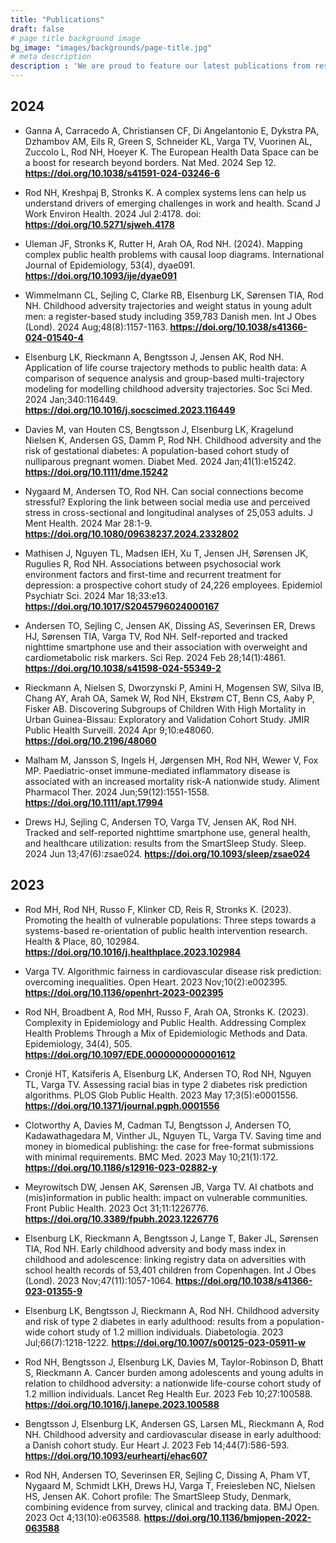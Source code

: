 ```yaml
---
title: "Publications"
draft: false
# page title background image
bg_image: "images/backgrounds/page-title.jpg"
# meta description
description : 'We are proud to feature our latest publications from researchers at the Copenhagen Health Complexity Center.'
---
```


## 2024
- Ganna A, Carracedo A, Christiansen CF, Di Angelantonio E, Dykstra PA, Dzhambov AM, Eils R, Green S, Schneider KL, Varga TV, Vuorinen AL, Zuccolo L, Rod NH, Hoeyer K. The European Health Data Space can be a boost for research beyond borders. Nat Med. 2024 Sep 12. **https://doi.org/10.1038/s41591-024-03246-6**

- Rod NH, Kreshpaj B, Stronks K. A complex systems lens can help us understand drivers of emerging challenges in work and health. Scand J Work Environ Health. 2024 Jul 2:4178. doi: **https://doi.org/10.5271/sjweh.4178**

- Uleman JF, Stronks K, Rutter H, Arah OA, Rod NH. (2024). Mapping complex public health problems with causal loop diagrams. International Journal of Epidemiology, 53(4), dyae091. **https://doi.org/10.1093/ije/dyae091**

- Wimmelmann CL, Sejling C, Clarke RB, Elsenburg LK, Sørensen TIA, Rod NH. Childhood adversity trajectories and weight status in young adult men: a register-based study including 359,783 Danish men. Int J Obes (Lond). 2024 Aug;48(8):1157-1163. **https://doi.org/10.1038/s41366-024-01540-4**

- Elsenburg LK, Rieckmann A, Bengtsson J, Jensen AK, Rod NH. Application of life course trajectory methods to public health data: A comparison of sequence analysis and group-based multi-trajectory modeling for modelling childhood adversity trajectories. Soc Sci Med. 2024 Jan;340:116449. **https://doi.org/10.1016/j.socscimed.2023.116449**

- Davies M, van Houten CS, Bengtsson J, Elsenburg LK, Kragelund Nielsen K, Andersen GS, Damm P, Rod NH. Childhood adversity and the risk of gestational diabetes: A population-based cohort study of nulliparous pregnant women. Diabet Med. 2024 Jan;41(1):e15242. **https://doi.org/10.1111/dme.15242**

- Nygaard M, Andersen TO, Rod NH. Can social connections become stressful? Exploring the link between social media use and perceived stress in cross-sectional and longitudinal analyses of 25,053 adults. J Ment Health. 2024 Mar 28:1-9. **https://doi.org/10.1080/09638237.2024.2332802**

- Mathisen J, Nguyen TL, Madsen IEH, Xu T, Jensen JH, Sørensen JK, Rugulies R, Rod NH. Associations between psychosocial work environment factors and first-time and recurrent treatment for depression: a prospective cohort study of 24,226 employees. Epidemiol Psychiatr Sci. 2024 Mar 18;33:e13. **https://doi.org/10.1017/S2045796024000167**

- Andersen TO, Sejling C, Jensen AK, Dissing AS, Severinsen ER, Drews HJ, Sørensen TIA, Varga TV, Rod NH. Self-reported and tracked nighttime smartphone use and their association with overweight and cardiometabolic risk markers. Sci Rep. 2024 Feb 28;14(1):4861. **https://doi.org/10.1038/s41598-024-55349-2**

- Rieckmann A, Nielsen S, Dworzynski P, Amini H, Mogensen SW, Silva IB, Chang AY, Arah OA, Samek W, Rod NH, Ekstrøm CT, Benn CS, Aaby P, Fisker AB. Discovering Subgroups of Children With High Mortality in Urban Guinea-Bissau: Exploratory and Validation Cohort Study. JMIR Public Health Surveill. 2024 Apr 9;10:e48060. **https://doi.org/10.2196/48060**

- Malham M, Jansson S, Ingels H, Jørgensen MH, Rod NH, Wewer V, Fox MP. Paediatric-onset immune-mediated inflammatory disease is associated with an increased mortality risk-A nationwide study. Aliment Pharmacol Ther. 2024 Jun;59(12):1551-1558. **https://doi.org/10.1111/apt.17994**

- Drews HJ, Sejling C, Andersen TO, Varga TV, Jensen AK, Rod NH. Tracked and self-reported nighttime smartphone use, general health, and healthcare utilization: results from the SmartSleep Study. Sleep. 2024 Jun 13;47(6):zsae024. **https://doi.org/10.1093/sleep/zsae024**



## 2023
- Rod MH, Rod NH, Russo F, Klinker CD, Reis R, Stronks K. (2023). Promoting the health of vulnerable populations: Three steps towards a systems-based re-orientation of public health intervention research. Health & Place, 80, 102984. **https://doi.org/10.1016/j.healthplace.2023.102984**

- Varga TV. Algorithmic fairness in cardiovascular disease risk prediction: overcoming inequalities. Open Heart. 2023 Nov;10(2):e002395. **https://doi.org/10.1136/openhrt-2023-002395**


- Rod NH, Broadbent A, Rod MH, Russo F, Arah OA, Stronks K. (2023). Complexity in Epidemiology and Public Health. Addressing Complex Health Problems Through a Mix of Epidemiologic Methods and Data. Epidemiology, 34(4), 505. **https://doi.org/10.1097/EDE.0000000000001612**

- Cronjé HT, Katsiferis A, Elsenburg LK, Andersen TO, Rod NH, Nguyen TL, Varga TV. Assessing racial bias in type 2 diabetes risk prediction algorithms. PLOS Glob Public Health. 2023 May 17;3(5):e0001556. **https://doi.org/10.1371/journal.pgph.0001556**

- Clotworthy A, Davies M, Cadman TJ, Bengtsson J, Andersen TO, Kadawathagedara M, Vinther JL, Nguyen TL, Varga TV. Saving time and money in biomedical publishing: the case for free-format submissions with minimal requirements. BMC Med. 2023 May 10;21(1):172. **https://doi.org/10.1186/s12916-023-02882-y**

- Meyrowitsch DW, Jensen AK, Sørensen JB, Varga TV. AI chatbots and (mis)information in public health: impact on vulnerable communities. Front Public Health. 2023 Oct 31;11:1226776. **https://doi.org/10.3389/fpubh.2023.1226776**

- Elsenburg LK, Rieckmann A, Bengtsson J, Lange T, Baker JL, Sørensen TIA, Rod NH. Early childhood adversity and body mass index in childhood and adolescence: linking registry data on adversities with school health records of 53,401 children from Copenhagen. Int J Obes (Lond). 2023 Nov;47(11):1057-1064. **https://doi.org/10.1038/s41366-023-01355-9**

- Elsenburg LK, Bengtsson J, Rieckmann A, Rod NH. Childhood adversity and risk of type 2 diabetes in early adulthood: results from a population-wide cohort study of 1.2 million individuals. Diabetologia. 2023 Jul;66(7):1218-1222. **https://doi.org/10.1007/s00125-023-05911-w**

- Rod NH, Bengtsson J, Elsenburg LK, Davies M, Taylor-Robinson D, Bhatt S, Rieckmann A. Cancer burden among adolescents and young adults in relation to childhood adversity: a nationwide life-course cohort study of 1.2 million individuals. Lancet Reg Health Eur. 2023 Feb 10;27:100588. **https://doi.org/10.1016/j.lanepe.2023.100588**

- Bengtsson J, Elsenburg LK, Andersen GS, Larsen ML, Rieckmann A, Rod NH. Childhood adversity and cardiovascular disease in early adulthood: a Danish cohort study. Eur Heart J. 2023 Feb 14;44(7):586-593. **https://doi.org/10.1093/eurheartj/ehac607**

- Rod NH, Andersen TO, Severinsen ER, Sejling C, Dissing A, Pham VT, Nygaard M, Schmidt LKH, Drews HJ, Varga T, Freiesleben NC, Nielsen HS, Jensen AK. Cohort profile: The SmartSleep Study, Denmark, combining evidence from survey, clinical and tracking data. BMJ Open. 2023 Oct 4;13(10):e063588. **https://doi.org/10.1136/bmjopen-2022-063588**